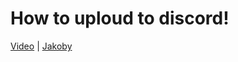 # How to uploud to discord!
[Video](https://youtu.be/gTU73q0Z0vk?si=ca4U8OaM_TjQXPZ9) | [Jakoby](https://github.com/I-Am-Jakoby/PowerShell-for-Hackers/blob/main/Functions/Discord-Upload.md)
